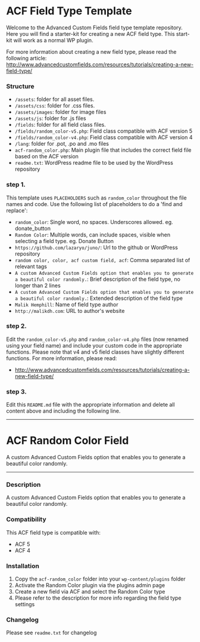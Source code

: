 # ACF Field Type Template

Welcome to the Advanced Custom Fields field type template repository.
Here you will find a starter-kit for creating a new ACF field type. This start-kit will work as a normal WP plugin.

For more information about creating a new field type, please read the following article:
http://www.advancedcustomfields.com/resources/tutorials/creating-a-new-field-type/

### Structure

* `/assets`:  folder for all asset files.
* `/assets/css`:  folder for .css files.
* `/assets/images`: folder for image files
* `/assets/js`: folder for .js files
* `/fields`:  folder for all field class files.
* `/fields/random_color-v5.php`: Field class compatible with ACF version 5 
* `/fields/random_color-v4.php`: Field class compatible with ACF version 4
* `/lang`: folder for .pot, .po and .mo files
* `acf-random_color.php`: Main plugin file that includes the correct field file based on the ACF version
* `readme.txt`: WordPress readme file to be used by the WordPress repository

### step 1.

This template uses `PLACEHOLDERS` such as `random_color` throughout the file names and code. Use the following list of placeholders to do a 'find and replace':

* `random_color`: Single word, no spaces. Underscores allowed. eg. donate_button
* `Random Color`: Multiple words, can include spaces, visible when selecting a field type. eg. Donate Button
* `https://github.com/lazaryo/juno/`: Url to the github or WordPress repository
* `random color, color, acf custom field, acf`: Comma separated list of relevant tags
* `A custom Advanced Custom Fields option that enables you to generate a beautiful color randomly.`: Brief description of the field type, no longer than 2 lines
* `A custom Advanced Custom Fields option that enables you to generate a beautiful color randomly.`: Extended description of the field type
* `Malik Hemphill`: Name of field type author
* `http://malikdh.com`: URL to author's website

### step 2.

Edit the `random_color-v5.php` and `random_color-v4.php` files (now renamed using your field name) and include your custom code in the appropriate functions. 
Please note that v4 and v5 field classes have slightly different functions. For more information, please read:
* http://www.advancedcustomfields.com/resources/tutorials/creating-a-new-field-type/

### step 3.

Edit this `README.md` file with the appropriate information and delete all content above and including the following line.

-----------------------

# ACF Random Color Field

A custom Advanced Custom Fields option that enables you to generate a beautiful color randomly.

-----------------------

### Description

A custom Advanced Custom Fields option that enables you to generate a beautiful color randomly.

### Compatibility

This ACF field type is compatible with:
* ACF 5
* ACF 4

### Installation

1. Copy the `acf-random_color` folder into your `wp-content/plugins` folder
2. Activate the Random Color plugin via the plugins admin page
3. Create a new field via ACF and select the Random Color type
4. Please refer to the description for more info regarding the field type settings

### Changelog
Please see `readme.txt` for changelog
